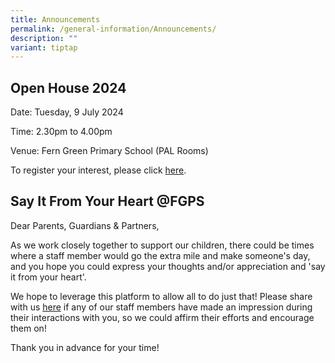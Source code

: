 ```yaml
---
title: Announcements
permalink: /general-information/Announcements/
description: ""
variant: tiptap
---
```

<h2><strong>Open House 2024</strong></h2>
<p>Date: Tuesday, 9 July 2024&nbsp;</p>
<p>Time: 2.30pm to 4.00pm&nbsp;</p>
<p>Venue: Fern Green Primary School (PAL Rooms)</p>
<p>To register your interest, please click <a href="https://form.gov.sg/6613a2c1e281fab4f18645e6" rel="noopener noreferrer nofollow" target="_blank">here</a>.</p>
<h2><strong>Say It From Your Heart @FGPS</strong></h2>
<p>Dear Parents, Guardians &amp; Partners,&nbsp;</p>
<p>As we work closely together to support our children, there could be times
where a staff member would go the extra mile and make someone's day, and
you hope you could express your thoughts and/or appreciation and 'say it
from your heart'.&nbsp;</p>
<p>We hope to leverage this platform to allow all to do just that! Please
share with us <a href="https://go.gov.sg/sayitfromyourheart" rel="noopener noreferrer nofollow" target="_blank">here</a> if
any of our staff members have made an impression during their interactions
with you, so we could affirm their efforts and encourage them on!&nbsp;</p>
<p>Thank you in advance for your time!</p>